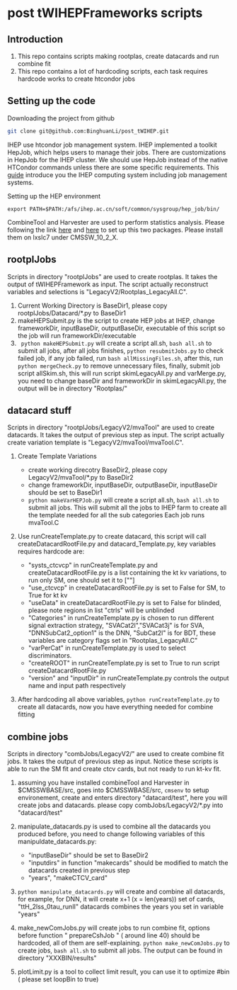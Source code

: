 post tWIHEPFrameworks scripts
==================================

Introduction
------------------------
1. This repo contains scripts making rootplas, create datacards and run combine fit
2. This repo contains a lot of hardcoding scripts, each task requires hardcode works to create htcondor jobs 

Setting up the code 
------------------------
Downloading the project from github
```bash
git clone git@github.com:BinghuanLi/post_tWIHEP.git
```

IHEP use htcondor job management system. IHEP implemented a toolkit HepJob, which helps users to manage their jobs. There are customizations in HepJob for the IHEP cluster. We should use HepJob instead of the native HTCondor commands unless there are some specific requirements. This [guide][user_guide] introduce you the IHEP computing system including job management systems.

Setting up the HEP environment
```
export PATH=$PATH:/afs/ihep.ac.cn/soft/common/sysgroup/hep_job/bin/
```
[user_guide]:http://afsapply.ihep.ac.cn/cchelp/en/local-cluster/jobs/HTCondor/

CombineTool and Harvester are used to perform statistics analysis. Please following the link [here][combine] and [here][harvester] to set up this two packages. Please install them on lxslc7 under CMSSW_10_2_X.

[combine]:[http://cms-analysis.github.io/HiggsAnalysis-CombinedLimit/#introduction]
[harvester]:[http://cms-analysis.github.io/CombineHarvester/index.html#getting-started]


rootplJobs
-------------------------

Scripts in directory "rootplJobs" are used to create rootplas. It takes the output of tWIHEPFramework as input. The script actually reconstruct variables and selections is "LegacyV2/Rootplas_LegacyAll.C".
1. Current Working Directory is BaseDir1, please copy rootplJobs/Datacard/\*.py to BaseDir1
2. makeHEPSubmit.py is the script to create HEP jobs at IHEP, change frameworkDir, inputBaseDir, outputBaseDir, executable of this script so the job will run frameworkDir/executable
3. ` python makeHEPSubmit.py` will create a script all.sh,
     `bash all.sh` to submit all jobs, after all jobs finishes, `python resubmitJobs.py` to check failed job, if any job failed, run `bash allMissingFiles.sh`,
     after this, run `python mergeCheck.py` to remove unnecessary files,
     finally, submit job script allSkim.sh, this will run script skimLegacyAll.py and varMerge.py, you need to change baseDir and frameworkDir in skimLegacyAll.py, the output will be in directory "Rootplas/"

datacard stuff
-----------------------
Scripts in directory "rootplJobs/LegacyV2/mvaTool" are used to create datacards. It takes the output of previous step as input. The script actually create variation template is "LegacyV2/mvaTool/mvaTool.C".

1. Create Template Variations
    * create working direcotry BaseDir2, please copy LegacyV2/mvaTool/\*.py to BaseDir2
    * change frameworkDir, inputBaseDir, outputBaseDir, inputBaseDir should be set to BaseDir1
    * `python makeVarHEPJob.py` will create a script all.sh, `bash all.sh` to submit all jobs.
       This will submit all the jobs to IHEP farm to create all the template needed for all the sub categories
       Each job runs mvaTool.C 

2. Use runCreateTemplate.py to create datacard, this script will call createDatacardRootFile.py and datacard_Template.py, key variables requires hardcode are:
    * "systs_ctcvcp" in runCreateTemplate.py and createDatacardRootFile.py is a list containing the kt kv variations, to run only SM, one should set it to [""]
    * "use_ctcvcp" in createDatacardRootFile.py is set to False for SM, to True for kt kv
    * "useData" in createDatacardRootFile.py is set to False for blinded, please note regions in list "ctrls" will be unblinded
    * "Categories" in runCreateTemplate.py is chosen to run different signal extraction strategy, "SVACat2l","SVACat3j" is for SVA, "DNNSubCat2_option1" is the DNN, "SubCat2l" is for BDT, these variables are category flags set in "Rootplas_LegacyAll.C"
    * "varPerCat" in runCreateTemplate.py is used to select discriminators.
    * "createROOT" in runCreateTemplate.py is set to True to run script createDatacardRootFile.py
    * "version" and "inputDir" in runCreateTemplate.py controls the output name and input path respectively

3. After hardcoding all above variables, `python runCreateTemplate.py` to create all datacards, now you have everything needed for combine fitting
     

combine jobs
----------------------
Scripts in directory "combJobs/LegacyV2/" are used to create combine fit jobs. It takes the output of previous step as input. Notice these scripts is able to run the SM fit and create ctcv cards, but not ready to run kt-kv fit.

1. assuming you have installed combineTool and Harvester in $CMSSWBASE/src, goes into $CMSSWBASE/src, `cmsenv` to setup environement, create and enters directory "datacard/test", here you will create jobs and datacards. please copy combJobs/LegacyV2/\*.py into "datacard/test"  

2. manipulate_datacards.py is used to combine all the datacards you produced before, you need to change following variables of this manipuldate_datacards.py:
    * "inputBaseDir" should be set to BaseDir2
    * "inputdirs" in function "makecards" should be modified to match the datacards created in previous step
    * "years", "makeCTCV_card"

3. `python manipulate_datacards.py` will create and combine all datacards, for example, for DNN, it will create x+1 (x = len(years)) set of cards, "ttH_2lss_0tau_runII" datacards combines the years you set in variable "years"

4. make_newComJobs.py will create jobs to run combine fit, options before function " prepareCshJob " ( around line 40) should be hardcoded, all of them are self-explaining. `python make_newComJobs.py` to create jobs, `bash all.sh` to submit all jobs. The output can be found in directory "XXXBIN/results"

5. plotLimit.py is a tool to collect limit result, you can use it to optimize #bin ( please set loopBin to true)
        
